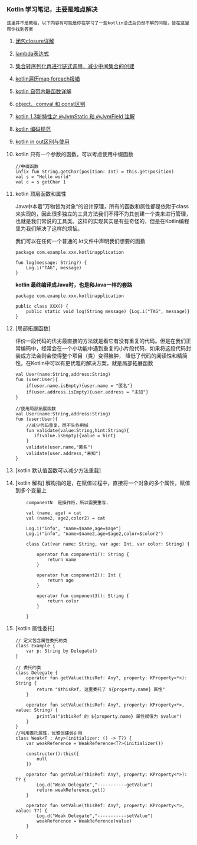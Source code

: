 ### Kotlin 学习笔记，主要是难点解决

    这里并不是教程，以下内容有可能是你在学习了一些kotlin语法后仍然不解的问题，皆在这里帮你找到答案

1. [闭包closure详解](https://github.com/UCodeUStory/Relax/tree/master/source/closure.md)
2. [lambda表达式](https://github.com/UCodeUStory/Relax/tree/master/source/lambda.md)
3. [集合转序列化再进行链式调用，减少中间集合的创建](https://github.com/UCodeUStory/Relax/tree/master/source/sequence.md)
4. [kotlin遍历map foreach报错](https://github.com/UCodeUStory/Relax/tree/master/source/kotlin_map_error.md)
5. [kotlin 自带内联函数详解](https://github.com/UCodeUStory/Relax/tree/master/source/kotlin_inline.md)
6. [object、comval 和 const区别](https://github.com/UCodeUStory/Relax/tree/master/source/kotlin_val_const.md)
7. [kotlin 1.3新特性之 @JvmStatic 和 @JvmField 注解](https://github.com/UCodeUStory/Relax/tree/master/source/jvm_static_java_field.md)
8. [kotlin 编码规范](https://www.kotlincn.net/docs/reference/coding-conventions.html)
9. [kotlin in out区别与使用](https://github.com/UCodeUStory/Relax/tree/master/source/in_out.md)
10. kotlin 只有一个参数的函数，可以考虑使用中缀函数

        //中缀函数
        infix fun String.getChar(position: Int) = this.get(position)
        val s = "Hello world"
        val c = s getChar 1

11. kotlin 顶层函数和属性

    Java中本着”万物皆为对象“的设计原理，所有的函数和属性都是依附于class来实现的，因此很多独立的工具方法我们不得不为其创建一个类来进行管理，也就是我们常说的工具类。这样的实现其实是有些奇怪的，但是在Kotlin编程里为我们解决了这样的烦恼。

    我们可以在任何一个普通的.kt文件中声明我们想要的函数

        package com.example.xxx.kotlinapplication

        fun log(message: String?) {
            Log.i("TAG", message)
        }

    **kotlin 最终编译成Java时，也是和Java一样的套路**

        package com.example.xxx.kotlinapplication

        public class XXX() {
            public static void log(String message) {Log.i("TAG", message)}
        }

12. [局部拓展函数]

    评价一段代码的优劣最直接的方法就是看它有没有重复的代码。但是在我们正常编码中，经常会在一个小功能中遇到重复的小片段代码，如果将这段代码封装成方法会则会使得整个项目（类）变得臃肿，
    降低了代码的阅读性和精简性。在Kotlin中可以有更优雅的解决方案，就是局部拓展函数

        val User(name:String,address:String)
        fun (user:User){
            if(user.name.isEmpty){user.name = "匿名"}
            if(user.address.isEmpty){user.address = "未知"}
        }

        //使用局部拓展函数
        val User(name:String,address:String)
        fun (user:User){
            //减少代码重复，而不失作用域
            fun validate(value:String,hint:String){
               if(value.isEmpty){value = hint}
            }
            validate(user.name,"匿名")
            validate(user.address,"未知")
        }

13. [kotlin 默认值函数可以减少方法重载]


14. [kotlin 解构] 解构指的是，在赋值过程中，直接将一个对象的多个属性，赋值到多个变量上

            componentN  是操作符，所以需要重写，

            val (name, age) = cat
            val (name2, age2,color2) = cat

            Log.i("info", "name=$name,age=$age")
            Log.i("info", "name=$name2,age=$age2,color=$color2")

            class Cat(var name: String, var age: Int, var color: String) {

                operator fun component1(): String {
                    return name
                }

                operator fun component2(): Int {
                    return age
                }

                operator fun component3(): String {
                    return color
                }

            }

15. [kotlin 属性委托]

        // 定义包含属性委托的类
        class Example {
            var p: String by Delegate()
        }

        // 委托的类
        class Delegate {
            operator fun getValue(thisRef: Any?, property: KProperty<*>): String {
                return "$thisRef, 这里委托了 ${property.name} 属性"
            }

            operator fun setValue(thisRef: Any?, property: KProperty<*>, value: String) {
                println("$thisRef 的 ${property.name} 属性赋值为 $value")
            }
        }
        //利用委托属性，优雅创建弱引用
        class Weak<T : Any>(initializer: () -> T?) {
            var weakReference = WeakReference<T?>(initializer())

            constructor():this({
                null
            })

            operator fun getValue(thisRef: Any?, property: KProperty<*>): T? {
                Log.d("Weak Delegate","-----------getValue")
                return weakReference.get()
            }

            operator fun setValue(thisRef: Any?, property: KProperty<*>, value: T?) {
                Log.d("Weak Delegate","-----------setValue")
                weakReference = WeakReference(value)
            }

        }




